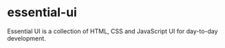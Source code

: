 # essential-ui
Essential UI is a collection of HTML, CSS and JavaScript UI for day-to-day development.

